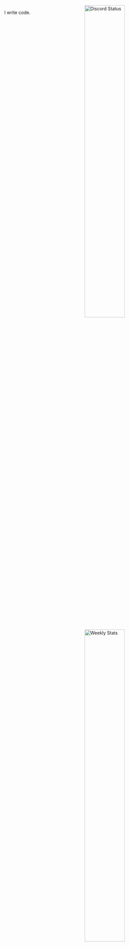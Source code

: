 <a href="https://discord.com/users/996354867708841984" target="_blank">
	<img width="50%" align="right" alt="Discord Status" src="https://lanyard.cnrad.dev/api/99635486770884198481440962496172032?bg=1f1f1f&borderRadius=5px">
</a>
<a href="https://wakatime.com/@almostJohn" target="_blank">
	<img width="50%" align="right" alt="Weekly Stats" src="https://github-readme-stats.vercel.app/api/wakatime?username=Crawl&border_radius=5px&theme=dark&bg_color=1f1f1f&border_color=1f1f1f&icon_color=58a6ff&show_icons=true&disable_animations=true&custom_title=Weekly%20Stats">
</a>

I write code.

